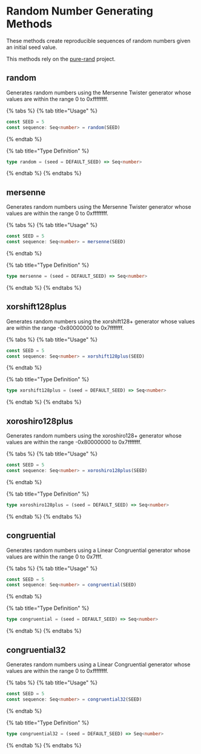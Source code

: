 # Random Number Generating Methods

These methods create reproducible sequences of random numbers given an initial seed value.

This methods rely on the [pure-rand](https://github.com/dubzzz/pure-rand) project.

## random

Generates random numbers using the Mersenne Twister generator whose values are within the range 0 to 0xffffffff.

{% tabs %}
{% tab title="Usage" %}

```typescript
const SEED = 5
const sequence: Seq<number> = random(SEED)
```

{% endtab %}

{% tab title="Type Definition" %}

```typescript
type random = (seed = DEFAULT_SEED) => Seq<number>
```

{% endtab %}
{% endtabs %}

## mersenne

Generates random numbers using the Mersenne Twister generator whose values are within the range 0 to 0xffffffff.

{% tabs %}
{% tab title="Usage" %}

```typescript
const SEED = 5
const sequence: Seq<number> = mersenne(SEED)
```

{% endtab %}

{% tab title="Type Definition" %}

```typescript
type mersenne = (seed = DEFAULT_SEED) => Seq<number>
```

{% endtab %}
{% endtabs %}

## xorshift128plus

Generates random numbers using the xorshift128+ generator whose values are within the range -0x80000000 to 0x7fffffff.

{% tabs %}
{% tab title="Usage" %}

```typescript
const SEED = 5
const sequence: Seq<number> = xorshift128plus(SEED)
```

{% endtab %}

{% tab title="Type Definition" %}

```typescript
type xorshift128plus = (seed = DEFAULT_SEED) => Seq<number>
```

{% endtab %}
{% endtabs %}

## xoroshiro128plus

Generates random numbers using the xoroshiro128+ generator whose values are within the range -0x80000000 to 0x7fffffff.

{% tabs %}
{% tab title="Usage" %}

```typescript
const SEED = 5
const sequence: Seq<number> = xoroshiro128plus(SEED)
```

{% endtab %}

{% tab title="Type Definition" %}

```typescript
type xoroshiro128plus = (seed = DEFAULT_SEED) => Seq<number>
```

{% endtab %}
{% endtabs %}

## congruential

Generates random numbers using a Linear Congruential generator whose values are within the range 0 to 0x7fff.

{% tabs %}
{% tab title="Usage" %}

```typescript
const SEED = 5
const sequence: Seq<number> = congruential(SEED)
```

{% endtab %}

{% tab title="Type Definition" %}

```typescript
type congruential = (seed = DEFAULT_SEED) => Seq<number>
```

{% endtab %}
{% endtabs %}

## congruential32

Generates random numbers using a Linear Congruential generator whose values are within the range 0 to 0xffffffff.

{% tabs %}
{% tab title="Usage" %}

```typescript
const SEED = 5
const sequence: Seq<number> = congruential32(SEED)
```

{% endtab %}

{% tab title="Type Definition" %}

```typescript
type congruential32 = (seed = DEFAULT_SEED) => Seq<number>
```

{% endtab %}
{% endtabs %}
